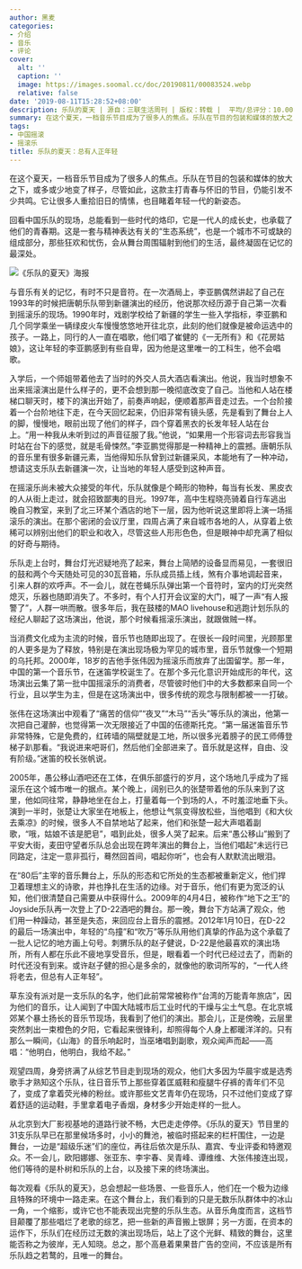 ```yaml
---
author: 黑麦
categories:
- 介绍
- 音乐
- 评论
cover:
  alt: ''
  caption: ''
  image: https://images.soomal.cc/doc/20190811/00083524.webp
  relative: false
date: '2019-08-11T15:28:52+08:00'
description: 乐队的夏天 | 源自：三联生活周刊 | 版权：转载 |  平均/总评分：10.00/10
summary: 在这个夏天，一档音乐节目成为了很多人的焦点。乐队在节目的包装和媒体的放大之下，或多或少地变了样子，尽管如此，这款主打青春与怀旧的节目，仍能引发不少共鸣。它让很多人重拾旧日的情愫，也目睹着年轻一代的新姿态……
tags:
- 中国摇滚
- 摇滚乐
title: 乐队的夏天：总有人正年轻
---
```


在这个夏天，一档音乐节目成为了很多人的焦点。乐队在节目的包装和媒体的放大之下，或多或少地变了样子，尽管如此，这款主打青春与怀旧的节目，仍能引发不少共鸣。它让很多人重拾旧日的情愫，也目睹着年轻一代的新姿态。

回看中国乐队的现场，总能看到一些时代的烙印，它是一代人的成长史，也承载了他们的青春期。这是一套与精神表达有关的“生态系统”，也是一个城市不可或缺的组成部分，那些狂欢和忧伤，会从舞台周围辐射到他们的生活，最终凝固在记忆的最深处。

![《乐队的夏天》海报](https://images.soomal.cc/doc/20190811/00083523.webp)





与音乐有关的记忆，有时不只是音符。在一次酒局上，李亚鹏偶然讲起了自己在1993年的时候把唐朝乐队带到新疆演出的经历，他说那次经历源于自己第一次看到摇滚乐的现场。1990年时，戏剧学校给了新疆的学生一些入学指标，李亚鹏和几个同学乘坐一辆绿皮火车慢慢悠悠地开往北京，此刻的他们就像是被命运选中的孩子。一路上，同行的人一直在唱歌，他们唱了崔健的《一无所有》和《花房姑娘》，这让年轻的李亚鹏感到有些自卑，因为他是这里唯一的工科生，他不会唱歌。

入学后，一个师姐带着他去了当时的外交人员大酒店看演出。他说，我当时想象不出来摇滚演出是什么样子的，更不会想到那一晚彻底改变了自己。当他和人站在楼梯口聊天时，楼下的演出开始了，前奏声响起，便顺着那声音走过去。一个台阶接着一个台阶地往下走，在今天回忆起来，仍旧非常有镜头感，先是看到了舞台上人的脚，慢慢地，眼前出现了他们的样子，四个穿着黑衣的长发年轻人站在台上。“用一种我从未听到过的声音征服了我。”他说，“如果用一个形容词去形容我当时站在台下的感觉，就是毛骨悚然。”李亚鹏觉得那是一种精神上的震撼。唐朝乐队的音乐里有很多新疆元素，当他得知乐队曾到过新疆采风，本能地有了一种冲动，想请这支乐队去新疆演一次，让当地的年轻人感受到这种声音。

在摇滚乐尚未被大众接受的年代，乐队就像是个畸形的物种，每当有长发、黑皮衣的人从街上走过，就会招致鄙夷的目光。1997年，高中生程晓亮骑着自行车逃出晚自习教室，来到了北三环某个酒店的地下一层，因为他听说这里即将上演一场摇滚乐的演出。在那个密闭的会议厅里，四周占满了来自城市各地的人，从穿着上依稀可以辨别出他们的职业和收入，尽管这些人形形色色，但是眼神中却充满了相似的好奇与期待。

乐队走上台时，舞台灯光迟疑地亮了起来，舞台上简陋的设备显而易见，一套很旧的鼓和两个今天随处可见的30瓦音箱，乐队成员插上线，煞有介事地调起音来，引来人群的欢呼声。不一会儿，就在苍蝇乐队弹出第一个音符时，室内的灯光突然熄灭，乐器也随即消失了。不多时，有个人打开会议室的大门，喊了一声“有人报警了”，人群一哄而散。很多年后，我在鼓楼的MAO livehouse和逃跑计划乐队的经纪人聊起了这场演出，他说，那个时候看摇滚乐演出，就跟做贼一样。

当消费文化成为主流的时候，音乐节也随即出现了。在很长一段时间里，光顾那里的人更多是为了释放，特别是在演出现场极为罕见的城市里，音乐节就像一个短期的乌托邦。2000年，18岁的吉他手张伟因为摇滚乐而放弃了出国留学。那一年，中国的第一个音乐节，在迷笛学校诞生了。在那个多元化意识开始成形的年代，这场演出云集了第一批中国摇滚乐的消费者，尽管彼时他们中的大多数都来自同一个行业，且以学生为主，但是在这场演出中，很多传统的观念与限制都被一一打破。

张伟在这场演出中观看了“痛苦的信仰”“夜叉”“木马”“舌头”等乐队的演出，他第一次把自己灌醉，也觉得第一次无限接近了中国的伍德斯托克。“第一届迷笛音乐节非常特殊，它是免费的，红砖墙的隔壁就是工地，所以很多光着膀子的民工师傅登梯子趴那看。“我说进来吧哥们，然后他们全部进来了。音乐就是这样，自由、没有阶级。”迷笛的校长张帆说。

2005年，愚公移山酒吧还在工体，在俱乐部盛行的岁月，这个场地几乎成为了摇滚乐在这个城市唯一的据点。某个晚上，阔别已久的张楚带着他的乐队来到了这里，他如同往常，静静地坐在台上，打量着每一个到场的人，不时羞涩地垂下头。演到一半时，张楚让大家坐在地板上，他想让气氛变得放松些，当他唱到《和大伙去乘凉》的时候，很多人不自禁地站了起来，他们和张楚一起大声唱着副歌，“哦，姑娘不该是肥皂”，唱到此处，很多人哭了起来。后来“愚公移山”搬到了平安大街，麦田守望者乐队总会出现在跨年演出的舞台上，当他们唱起“未远行已同路定，注定一意非孤行，蓦然回首间，唱起你听”，也会有人默默流出眼泪。

在“80后”主宰的音乐舞台上，乐队的形态和它所处的生态都被重新定义，他们捍卫着理想主义的诗歌，并也挣扎在生活的边缘。对于音乐，他们有更为宽泛的认知，他们很清楚自己需要从中获得什么。2009年的4月4日，被称作“地下之王”的Joyside乐队再一次登上了D-22酒吧的舞台。那一晚，舞台下方站满了观众，他们用一种躁动，甚至是失态，来回应台上音乐的震撼。2012年1月10日，在D-22的最后一场演出中，年轻的“鸟撞”和“吹万”等乐队用他们真挚的作品为这个承载了一批人记忆的地方画上句号。刺猬乐队的赵子健说，D-22是他最喜欢的演出场所，所有人都在乐此不疲地享受音乐，但是，眼看着一个时代已经过去了，而新的时代还没有到来。或许赵子健的担心是多余的，就像他的歌词所写的，“一代人终将老去，但总有人正年轻”。

草东没有派对是一支乐队的名字，他们此前常常被称作“台湾的万能青年旅店”，因为他们的音乐，让人闻到了中国大陆城市后工业时代的干燥与尘土气息。在北京城郊某个暴土扬长的音乐节现场，我看到了他们的演出。那会儿，正是傍晚，云层里突然刺出一束橙色的夕阳，它看起来很锋利，却照得每个人身上都暖洋洋的。只有那么一瞬间，《山海》的音乐响起时，当巫堵唱到副歌，观众闻声而起――高唱：“他明白，他明白，我给不起。”

观望四周，身旁挤满了从综艺节目走到现场的观众，他们大多因为华晨宇或是选秀歌手才熟知这个乐队，往日音乐节上那些穿着匡威鞋和瘦腿牛仔裤的青年们不见了，变成了拿着荧光棒的粉丝。或许那些文艺青年仍在现场，只不过他们变成了穿着舒适的运动鞋，手里拿着电子香烟，身材多少开始走样的一批人。

从北京到大厂影视基地的道路行驶不畅，大巴走走停停。《乐队的夏天》节目里的31支乐队早已在那里候场多时，小小的舞池，被临时搭起来的栏杆围住，一边是舞台，一边是“超级乐迷”们的座位，再往后依次是乐队、嘉宾、专业评委和特邀观众。不一会儿，欧阳娜娜、张亚东、李宇春、吴青峰、谭维维、大张伟接连出现，他们等待的是朴树和乐队的上台，以及接下来的终场演出。

每次观看《乐队的夏天》，总会想起一些场景、一些音乐人，他们在一个极为边缘且特殊的环境中一路走来。在这个舞台上，我们看到的只是无数乐队群体中的冰山一角，一个缩影，或许它也不能表现出完整的乐队生态。从音乐角度而言，这档节目颠覆了那些唱烂了老歌的综艺，把一些新的声音搬上银屏；另一方面，在资本的运作下，乐队们在经历过无数的演出现场后，站上了这个光鲜、精致的舞台，这里能否称之为彼岸，无人知晓。总之，那个高悬着果果昔广告的空间，不应该是所有乐队趋之若鹜的，且唯一的舞台。